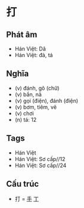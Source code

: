 # 打

## Phát âm
* Hán Việt: Dǎ
* Hán Việt: đả, tá

## Nghĩa
* (v) đánh, gõ (chữ)
* (v) bắn, nã
* (v) gọi (điện), đánh (điện)
* (v) bơm, tiêm, vẽ
* (v) chơi
* (n) tá: 12

## Tags
* Hán Việt
* Hán Việt: Sơ cấp//12
* Hán Việt: Sơ cấp//24

## Cấu trúc
* 打 = [手](手.md) [丁](丁.md)

<script>window.HANZI_FIELD='打';</script>